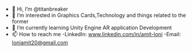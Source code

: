 - 👋 Hi, I’m @titanbreaker
- 👀 I’m interested in Graphics Cards,Technology and things related to the former
- 🌱 I’m currently learning Unity Engine AR application Development 
- 📫 How to reach me -LinkedIn: www.linkedin.com/in/amit-loni
                      -Email: loniamit20@gmail.com

<!---
titanbreaker/titanbreaker is a ✨ special ✨ repository because its `README.md` (this file) appears on your GitHub profile.
You can click the Preview link to take a look at your changes.
--->
